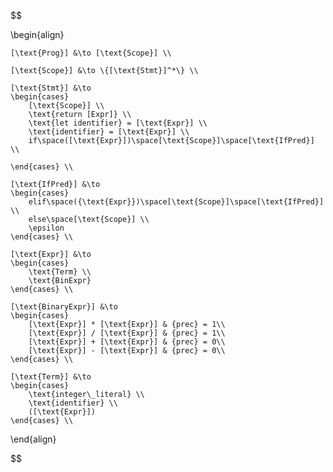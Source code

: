 $$

\begin{align}

    [\text{Prog}] &\to [\text{Scope}] \\

    [\text{Scope}] &\to \{[\text{Stmt}]^*\} \\

    [\text{Stmt}] &\to 
    \begin{cases}
        [\text{Scope}] \\
        \text{return [Expr]} \\
        \text{let identifier} = [\text{Expr}] \\
        \text{identifier} = [\text{Expr}] \\
        if\space([\text{Expr}])\space[\text{Scope}]\space[\text{IfPred}] \\

    \end{cases} \\

    [\text{IfPred}] &\to
    \begin{cases}
        elif\space({\text{Expr}})\space[\text{Scope}]\space[\text{IfPred}] \\
        else\space[\text{Scope}] \\
        \epsilon
    \end{cases} \\

    [\text{Expr}] &\to 
    \begin{cases}
        \text{Term} \\
        \text{BinExpr}
    \end{cases} \\

    [\text{BinaryExpr}] &\to
    \begin{cases}
        [\text{Expr}] * [\text{Expr}] & {prec} = 1\\
        [\text{Expr}] / [\text{Expr}] & {prec} = 1\\
        [\text{Expr}] + [\text{Expr}] & {prec} = 0\\
        [\text{Expr}] - [\text{Expr}] & {prec} = 0\\
    \end{cases} \\

    [\text{Term}] &\to 
    \begin{cases}
        \text{integer\_literal} \\
        \text{identifier} \\
        ([\text{Expr}])
    \end{cases} \\

\end{align}

$$